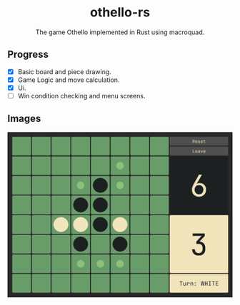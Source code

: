 
<h1 align="center"> othello-rs </h1>

<p align="center" >
The game Othello implemented in Rust using macroquad.
</p>

## Progress
- [x] Basic board and piece drawing.
- [x] Game Logic and move calculation.
- [x] Ui.
- [ ] Win condition checking and menu screens.

## Images
![Demo](./screenshots/demo.png)
